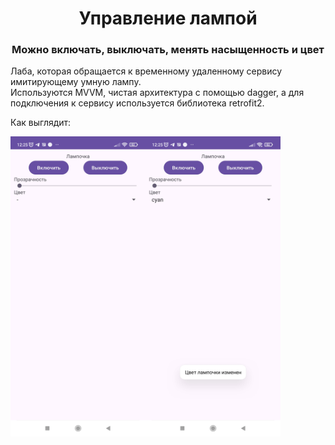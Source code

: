 <h1 align="center">Управление лампой</h1>
<h3 align="center">Можно включать, выключать, менять насыщенность и цвет</h3>

Лаба, которая обращается к временному удаленному сервису имитирующему умную лампу.<br>
Используются MVVM, чистая архитектура с помощью dagger, а для подключения к сервису используется библиотека retrofit2.

Как выглядит:
<div style="display: flex;"><img src="/screens/screen_main.jpg" width="216" height="480" style="margin-right: 1;">
  <img src="/screens/screen_change_color.jpg" width="216" height="480">
</div>
